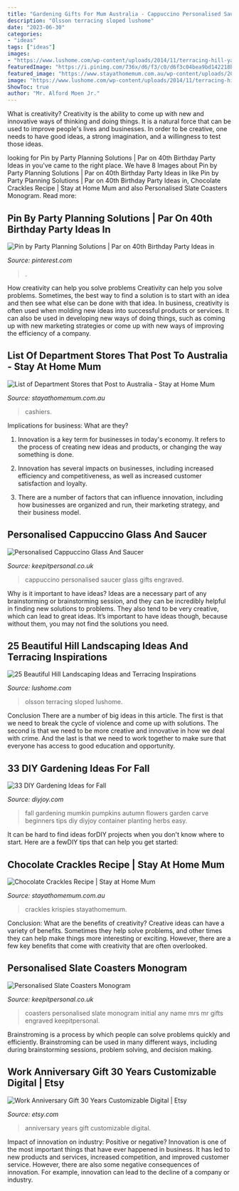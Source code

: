 ```yaml
---
title: "Gardening Gifts For Mum Australia - Cappuccino Personalised Saucer Glass Gifts Engraved"
description: "Olsson terracing sloped lushome"
date: "2023-06-30"
categories:
- "ideas"
tags: ["ideas"]
images:
- "https://www.lushome.com/wp-content/uploads/2014/11/terracing-hill-yard-landscaping-ideas-15.jpg"
featuredImage: "https://i.pinimg.com/736x/d6/f3/c0/d6f3c04bea9bd142218ba6c643fe9f71.jpg"
featured_image: "https://www.stayathomemum.com.au/wp-content/uploads/2019/12/bigstock-Sydney-Australia-336686788.jpg"
image: "https://www.lushome.com/wp-content/uploads/2014/11/terracing-hill-yard-landscaping-ideas-15.jpg"
ShowToc: true
author: "Mr. Alford Moen Jr."
---
```



What is creativity?
Creativity is the ability to come up with new and innovative ways of thinking and doing things. It is a natural force that can be used to improve people's lives and businesses. In order to be creative, one needs to have good ideas, a strong imagination, and a willingness to test those ideas.

	

		
looking for Pin by Party Planning Solutions | Par on 40th Birthday Party Ideas in you've came to the right place. We have 8 Images about Pin by Party Planning Solutions | Par on 40th Birthday Party Ideas in like Pin by Party Planning Solutions | Par on 40th Birthday Party Ideas in, Chocolate Crackles Recipe | Stay at Home Mum and also Personalised Slate Coasters Monogram. Read more:
		
    
## Pin By Party Planning Solutions | Par On 40th Birthday Party Ideas In

<img loading=lazy src="https://i.pinimg.com/736x/d6/f3/c0/d6f3c04bea9bd142218ba6c643fe9f71.jpg" onerror="this.onerror=null;this.src='https://tse1.mm.bing.net/th?id=OIP.qwiUq3nIWazPP1yTCKkXEgHaJQ&amp;pid=15.1';" alt="Pin by Party Planning Solutions | Par on 40th Birthday Party Ideas in">

_Source: pinterest.com_

>. 

	

How creativity can help you solve problems
Creativity can help you solve problems. Sometimes, the best way to find a solution is to start with an idea and then see what else can be done with that idea. In business, creativity is often used when molding new ideas into successful products or services. It can also be used in developing new ways of doing things, such as coming up with new marketing strategies or come up with new ways of improving the efficiency of a company.

    
## List Of Department Stores That Post To Australia - Stay At Home Mum

<img loading=lazy src="https://www.stayathomemum.com.au/wp-content/uploads/2019/12/bigstock-Sydney-Australia-336686788.jpg" onerror="this.onerror=null;this.src='https://tse2.mm.bing.net/th?id=OIP.EFuslPfa4cMcb2bcBbNB9QHaE8&amp;pid=15.1';" alt="List of Department Stores that Post to Australia - Stay at Home Mum">

_Source: stayathomemum.com.au_

>cashiers. 

	

Implications for business: What are they?
1. Innovation is a key term for businesses in today's economy. It refers to the process of creating new ideas and products, or changing the way something is done.
2. Innovation has several impacts on businesses, including increased efficiency and competitiveness, as well as increased customer satisfaction and loyalty.

3. There are a number of factors that can influence innovation, including how businesses are organized and run, their marketing strategy, and their business model.

    
## Personalised Cappuccino Glass And Saucer

<img loading=lazy src="https://www.keepitpersonal.co.uk/images/medium/Cappuccino_MED.jpg" onerror="this.onerror=null;this.src='https://tse1.mm.bing.net/th?id=OIP.ey9rCCp8ldn7CeQ1fXSPFwHaHa&amp;pid=15.1';" alt="Personalised Cappuccino Glass And Saucer">

_Source: keepitpersonal.co.uk_

>cappuccino personalised saucer glass gifts engraved. 

	

Why is it important to have ideas?
Ideas are a necessary part of any brainstorming or brainstorming session, and they can be incredibly helpful in finding new solutions to problems. They also tend to be very creative, which can lead to great ideas. It’s important to have ideas though, because without them, you may not find the solutions you need.

    
## 25 Beautiful Hill Landscaping Ideas And Terracing Inspirations

<img loading=lazy src="https://www.lushome.com/wp-content/uploads/2014/11/terracing-hill-yard-landscaping-ideas-15.jpg" onerror="this.onerror=null;this.src='https://tse4.mm.bing.net/th?id=OIP.9O8RRlOnpGVe_Hh1TFaWqgHaFp&amp;pid=15.1';" alt="25 Beautiful Hill Landscaping Ideas and Terracing Inspirations">

_Source: lushome.com_

>olsson terracing sloped lushome. 

	

Conclusion
There are a number of big ideas in this article. The first is that we need to break the cycle of violence and come up with solutions. The second is that we need to be more creative and innovative in how we deal with crime. And the last is that we need to work together to make sure that everyone has access to good education and opportunity.

    
## 33 DIY Gardening Ideas For Fall

<img loading=lazy src="https://diyjoy.com/wp-content/uploads/2016/09/Carve-Out-A-Mumkin.jpg" onerror="this.onerror=null;this.src='https://tse2.mm.bing.net/th?id=OIP.LzOT-LRKP6ftgNT9ncJ26QHaLH&amp;pid=15.1';" alt="33 DIY Gardening Ideas for Fall">

_Source: diyjoy.com_

>fall gardening mumkin pumpkins autumn flowers garden carve beginners tips diy diyjoy container planting herbs easy. 

	

It can be hard to find ideas forDIY projects when you don't know where to start. Here are a fewDIY tips that can help you get started: 

    
## Chocolate Crackles Recipe | Stay At Home Mum

<img loading=lazy src="https://www.stayathomemum.com.au/wp-content/uploads/2015/07/cookiesorbiscuits....jpg" onerror="this.onerror=null;this.src='https://tse1.mm.bing.net/th?id=OIP.6iHU-sVYDIEIb22H7FLLtgHaE8&amp;pid=15.1';" alt="Chocolate Crackles Recipe | Stay at Home Mum">

_Source: stayathomemum.com.au_

>crackles krispies stayathomemum. 

	

Conclusion: What are the benefits of creativity?
Creative ideas can have a variety of benefits. Sometimes they help solve problems, and other times they can help make things more interesting or exciting. However, there are a few key benefits that come with creativity that are often overlooked.

    
## Personalised Slate Coasters Monogram

<img loading=lazy src="https://www.keepitpersonal.co.uk/images/large/personalised-slate-coasters-monogram_02_LRG.jpg" onerror="this.onerror=null;this.src='https://tse2.mm.bing.net/th?id=OIP.FXc2VokY8V1o02VQ-F4-HQHaHa&amp;pid=15.1';" alt="Personalised Slate Coasters Monogram">

_Source: keepitpersonal.co.uk_

>coasters personalised slate monogram initial any name mrs mr gifts engraved keepitpersonal. 

	

Brainstroming is a process by which people can solve problems quickly and efficiently. Brainstroming can be used in many different ways, including during brainstorming sessions, problem solving, and decision making.

    
## Work Anniversary Gift 30 Years Customizable Digital | Etsy

<img loading=lazy src="https://i.etsystatic.com/18074986/r/il/a6f587/1555359282/il_794xN.1555359282_52pg.jpg" onerror="this.onerror=null;this.src='https://tse4.mm.bing.net/th?id=OIP.tyRMEGkM70biX5cDlsWy3AHaKe&amp;pid=15.1';" alt="Work Anniversary Gift 30 Years Customizable Digital | Etsy">

_Source: etsy.com_

>anniversary years gift customizable digital. 

	

Impact of innovation on industry: Positive or negative?
Innovation is one of the most important things that have ever happened in business. It has led to new products and services, increased competition, and improved customer service. However, there are also some negative consequences of innovation. For example, innovation can lead to the decline of a company or industry.

